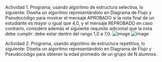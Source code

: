 Actividad 1. Programa, usando algoritmo de estructura selectiva, lo siguiente:
Diseña un algoritmo representándolo en Diagrama de Flujo y Pseudocódigo para mostrar el mensaje APROBADO si la nota final de un estudiante es mayor o igual que 4,0,
y el mensaje REPROBADO en caso contrario, considere además el siguiente requisito adicional que la nota debe cumplir: debe estar dentro del rango 1,0 a 7,0.
![image](https://user-images.githubusercontent.com/99296446/168451736-f6b1cf16-03ee-45b8-86f2-7b7ffd10db7b.png)
![image](https://user-images.githubusercontent.com/99296446/168451787-a3733438-b6f9-4de9-aaa8-06f03f5e9cf9.png)

Actividad 2. Programa, usando algoritmo de estructura repetitiva, lo siguiente:
Diseña un algoritmo representándolo en Diagrama de Flujo y Pseudocódigo para obtener la edad promedio de un grupo de N alumnos.
